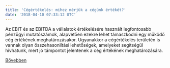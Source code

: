 ```yaml
---
title: 'Cégértékelés: mihez mérjük a cégünk értékét?'
date: '2018-04-10 07:33:12 UTC'
---
```


Az EBIT és az EBITDA a vállalatok értékelésére használt legfontosabb pénzügyi mutatószámok, alapvetően ezekre lehet támaszkodni egy működő cég értékének meghatározásakor. Ugyanakkor a cégértékelés területén is vannak olyan összehasonlítási lehetőségek, amelyeket segítségül hívhatunk, mert jó támpontot jelentenek a cég értékének meghatározására.


[Bővebben](https://ift.tt/2qjKEKQ)
